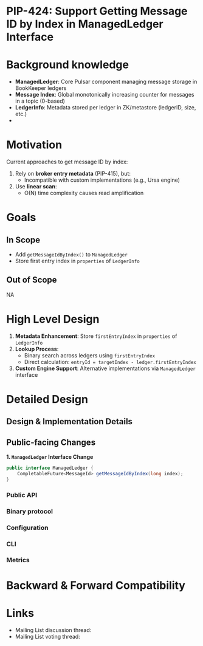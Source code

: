 # PIP-424: Support Getting Message ID by Index in ManagedLedger Interface

# Background knowledge

- **ManagedLedger**: Core Pulsar component managing message storage in BookKeeper ledgers
- **Message Index**: Global monotonically increasing counter for messages in a topic (0-based)
- **LedgerInfo**: Metadata stored per ledger in ZK/metastore (ledgerID, size, etc.)
- 
# Motivation

Current approaches to get message ID by index:
1. Rely on **broker entry metadata** (PIP-415), but:
    - Incompatible with custom implementations (e.g., Ursa engine)
2. Use **linear scan**:
    - O(N) time complexity causes read amplification

# Goals

## In Scope

- Add `getMessageIdByIndex()` to `ManagedLedger`
- Store first entry index in `properties` of `LedgerInfo`

## Out of Scope

NA

# High Level Design

1. **Metadata Enhancement**: Store `firstEntryIndex` in `properties` of `LedgerInfo`
2. **Lookup Process**:
    - Binary search across ledgers using `firstEntryIndex`
    - Direct calculation: `entryId = targetIndex - ledger.firstEntryIndex`
3. **Custom Engine Support**: Alternative implementations via `ManagedLedger` interface

# Detailed Design

## Design & Implementation Details

## Public-facing Changes

**1. `ManagedLedger` Interface Change**
```java
public interface ManagedLedger {
    CompletableFuture<MessageId> getMessageIdByIndex(long index);
}
```

### Public API

### Binary protocol

### Configuration

### CLI

### Metrics

# Backward & Forward Compatibility

# Links

* Mailing List discussion thread:
* Mailing List voting thread:
